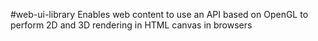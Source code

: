 #web-ui-library
Enables web content to use an API based on OpenGL to perform 2D and 3D rendering in HTML canvas in browsers